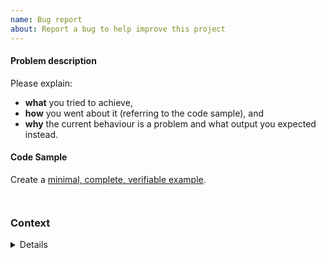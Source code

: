 ```yaml
---
name: Bug report
about: Report a bug to help improve this project
---
```


<!--

Before you create a new problem report, please look through the list of existing open
 and closed issues to see if there are similar ones.
 
{{ cookiecutter.__dev_platform_url }}/{{cookiecutter.dev_platform_username}}/{{cookiecutter.project_slug}}/issues

-->

#### Problem description

Please explain:
* **what** you tried to achieve,
* **how** you went about it (referring to the code sample), and
* **why** the current behaviour is a problem and what output
  you expected instead.

#### Code Sample

Create a [minimal, complete, verifiable example](https://stackoverflow.com/help/mcve).

<!-- Paste your code between the ``` tickmarks below or link to a gist. -->
```python
```

<!-- If there was a crash, please include the traceback between the ``` tickmarks below. -->
```
```

### Context

<!-- Please run the following code and paste the output between the ``` tickmarks below
inside the details block.

python -c "import {{cookiecutter.project_module}};{{cookiecutter.project_module}}.show_versions()"

-->

<details>

```
```

</details>
